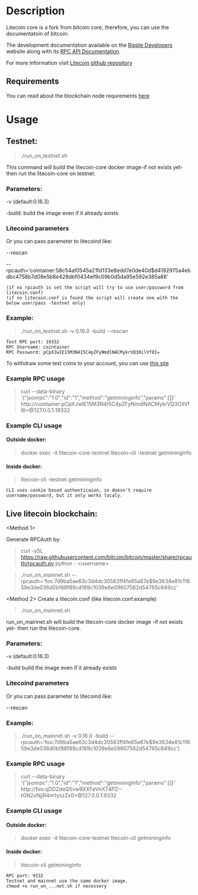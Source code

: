 # Description
Litecoin core is a fork from bitcoin core, therefore, you can use the documentatoin of bitcoin:


The development documentation available on the [Ripple Developers](https://developers.ripple.com) website along with its [RPC API Documentation](https://developers.ripple.com/rippled-api.html).


For more information visit [Litecoin github repository](https://github.com/litecoin-project/litecoin)

## Requirements
You can read about the blockchain node requrements [here](https://github.com/litecoin-project/litecoin/issues/409)

# Usage

## Testnet:


>./run_on_testnet.sh


This command will build the litecoin-core docker image-if not exists yet- then run the litecoin-core on testnet.


### Parameters:


-v (default:0.16.3)


-build: build the image even if it already exists


### Litecoind parameters
Or you can pass parameter to litecoind like:

--rescan

--rpcauth='cointainer:58c54af0545a21fd133e8edd7e0de40d$d4192975a4ebdbc4758b7d08e5b8e428dbf0434ef9c09b0d5da95e592e385a86'

    (if no rpcauth is set the script will try to use user/password from litecoin.conf)
    (if no litecoin.conf is found the script will create one with the below user/pass -testnet only)
### Example:


> ./run_on_testnet.sh -v 0.16.0 -build --rescan


    Test RPC port: 19332
    RPC Username: cointainer
    RPC Password: pCpXJwIE15M3N4I5C4pZFyNmdlNACMykrVQ3OilVf8I=


To withdraw some test coins to your account, you can use [this site](https://faucet.thonguyen.net/ltc)



### Example RPC usage

> curl --data-binary '{"jsonrpc":"1.0","id":"1","method":"getmininginfo","params":[]}' http://cointainer:pCpXJwIE15M3N4I5C4pZFyNmdlNACMykrVQ3OilVf8I=@127.0.0.1:19332


### Example CLI usage
#### Outside docker:

>docker exec -it litecoin-core-testnet litecoin-cli -testnet getmininginfo


#### Inside docker:

>litecoin-cli -testnet getmininginfo


    CLI uses cookie based authenticaion, so doesn't require username/password, but it only works localy.


## Live litecoin blockchain:

<Method 1>

Generate RPCAuth by:
>curl -sSL https://raw.githubusercontent.com/bitcoin/bitcoin/master/share/rpcauth/rpcauth.py python - \<username>




>./run_on_mainnet.sh --rpcauth='foo:7d9ba5ae63c3d4dc30583ff4fe65a67e$9e3634e81c11659e3de036d0bf88f89cd169c1039e6e09607562d54765c649cc'


<Method 2>
Create a litecoin.conf (like litecoin.conf.example)

>./run_on_mainnet.sh


run_on_mainnet.sh will build the litecoin-core docker image -if not exists yet- then run the litecoin-core.


### Parameters:


-v (default:0.16.3)


-build build the image even if it already exists


### Litecoind parameters
Or you can pass parameter to litecoind like:

--rescan

### Example:



> ./run_on_mainnet.sh -v 0.16.0 -build --rpcauth='foo:7d9ba5ae63c3d4dc30583ff4fe65a67e$9e3634e81c11659e3de036d0bf88f89cd169c1039e6e09607562d54765c649cc')


### Example RPC usage

>curl --data-binary '{"jsonrpc":"1.0","id":"1","method":"getmininginfo","params":[]}' http://foo:qDDZdeQ5vw9XXFeVnXT4PZ--tGN2xNjjR4nrtyszZx0=@127.0.0.1:9332

### Example CLI usage
#### Outside docker:

>docker exec -it litecoin-core-testnet litecoin-cli getmininginfo


#### Inside docker:

>litecoin-cli getmininginfo


    RPC port: 9332
    Testnet and mainnet use the same docker image.
    chmod +x run_on_...net.sh if necessery
